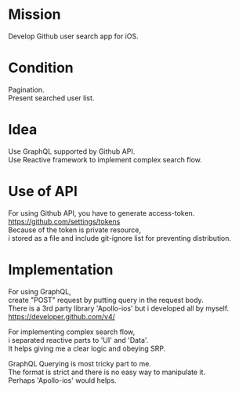 # Mission
Develop Github user search app for iOS.

# Condition
Pagination.  
Present searched user list.

# Idea
Use GraphQL supported by Github API.  
Use Reactive framework to implement complex search flow.

# Use of API
For using Github API, you have to generate access-token.  
https://github.com/settings/tokens  
Because of the token is private resource,  
i stored as a file and include git-ignore list for preventing distribution.

# Implementation
For using GraphQL,  
create "POST" request by putting query in the request body.  
There is a 3rd party library 'Apollo-ios' but i developed all by myself.  
https://developer.github.com/v4/

For implementing complex search flow,  
i separated reactive parts to 'UI' and 'Data'.  
It helps giving me a clear logic and obeying SRP.

GraphQL Querying is most tricky part to me.  
The format is strict and there is no easy way to manipulate it.  
Perhaps 'Apollo-ios' would helps.
